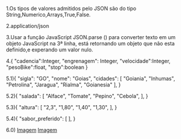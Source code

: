 1.Os tipos de valores admitidos pelo JSON são do tipo String,Numerico,Arrays,True,False.

2.application/json

3.Usar a função JavaScript JSON.parse () para converter texto em um objeto JavaScript na 3ª linha, está retornando um objeto 
que não esta definido,e experando um valor nulo.

4.{	"cadencia":Integer, 
	"engrenagem": Integer,
	"velocidade":Integer,
        "pesoBike":float,
        "stop":boolean
}

5.1){
      "sigla": "GO",
      "nome": "Goias",
      "cidades": [
        "Goiania",
        "Inhumas",
        "Petrolina",
        "Jaragua",
        "Rialma",
        "Goianesia"
    ],
}


5.2){
      "salada": [
        "Alface",
        "Tomate",
        "Pepino",
        "Cebola",
    ],
}

5.3){
      "altura": [
        "2,3",
        "1,80",
        "1,40",
        "1,30",
    ],
}

5.4){
      "sabor_preferido": [
    ],
}

6.0) 
[Imagem](https://user-images.githubusercontent.com/19656582/42294683-497ba6a8-7fb9-11e8-8d38-3452c9284fef.png)
[Imagem](https://user-images.githubusercontent.com/19656582/42294773-151b001a-7fba-11e8-925d-57cb978af99c.PNG)
